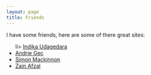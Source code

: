 ```yaml
---
layout: page
title: Friends
---
```


I have some friends, here are some of there great sites:
<ul>
  li>
    <a href="https://indikaudagedara.blogspot.com" target="_blank">Indika Udagedara</a>
  </li>

  <li>
    <a href="https://gec.dev/" target="_blank">Andrie Gec</a>
  </li>
  <li>
    <a href="https://theclouddevopslearningblog.com/" target="_blank">Simon Mackinnon</a>
  </li>
  <li>
    <a href="https://blogs.roarcoder.dev/" target="_blank">Zain Afzal</a>
  </li>
</ul>